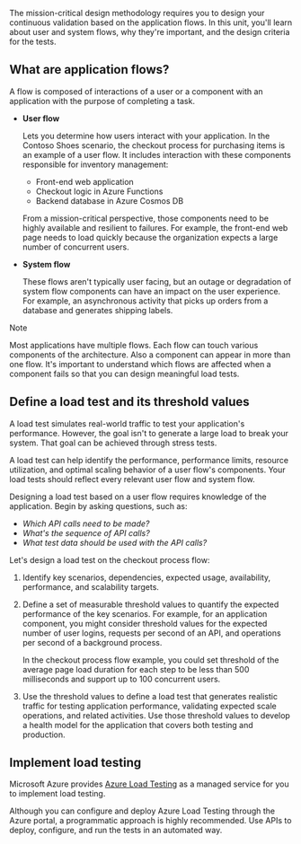 The mission-critical design methodology requires you to design your continuous validation based on the application flows. In this unit, you'll learn about user and system flows, why they're important, and the design criteria for the tests.

## What are application flows?

A flow is composed of interactions of a user or a component with an application with the purpose of completing a task. 

- **User flow** 

   Lets you determine how users interact with your application. In the Contoso Shoes scenario, the checkout process for purchasing items is an example of a user flow. It includes interaction with these components responsible for inventory management:
   
   - Front-end web application
   - Checkout logic in Azure Functions
   - Backend database in Azure Cosmos DB
   
   From a mission-critical perspective, those components need to be highly available and resilient to failures. For example, the front-end web page needs to load quickly because the organization expects a large number of concurrent users.

- **System flow** 

   These flows aren't typically user facing, but an outage or degradation of system flow components can have an impact on the user experience. For example, an asynchronous activity that picks up orders from a database and generates shipping labels.

> [!NOTE]
> Most applications have multiple flows. Each flow can touch various components of the architecture. Also a component can appear in more than one flow. It's important to understand which flows are affected when a component fails so that you can design meaningful load tests.

## Define a load test and its threshold values

A load test simulates real-world traffic to test your application's performance. However, the goal isn't to generate a large load  to break your system. That goal can be achieved through stress tests.

A load test can help identify the performance, performance limits, resource utilization, and optimal scaling behavior of a user flow's components. Your load tests should reflect every relevant user flow and system flow. 

Designing a load test based on a user flow requires knowledge of the application. Begin by asking questions, such as:

- *Which API calls need to be made?*
- *What's the sequence of API calls?*
- *What test data should be used with the API calls?*

Let's design a load test on the checkout process flow:

1. Identify key scenarios, dependencies, expected usage, availability, performance, and scalability targets.

1. Define a set of measurable threshold values to quantify the expected performance of the key scenarios. For example, for an application component, you might consider threshold values for the expected number of user logins, requests per second of an API, and operations per second of a background process. 

   In the checkout process flow example, you could set threshold of the average page load duration for each step to be less than 500 milliseconds and support up to 100 concurrent users.

1. Use the threshold values to define a load test that generates realistic traffic for testing application performance, validating expected scale operations, and related activities. Use those threshold values to develop a health model for the application that covers both testing and production. 


## Implement load testing

Microsoft Azure provides [Azure Load Testing](/azure/load-testing/overview-what-is-azure-load-testing) as a managed service for you to implement load testing.

Although you can configure and deploy Azure Load Testing through the Azure portal, a programmatic approach is highly recommended. Use APIs to deploy, configure, and run the tests in an automated way.
